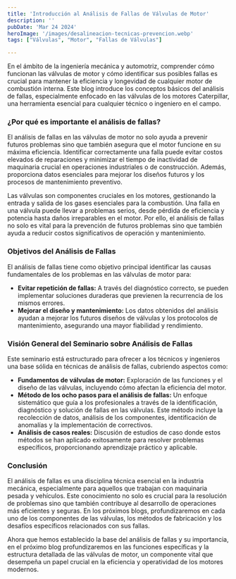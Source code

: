 ```yaml
---
title: 'Introducción al Análisis de Fallas de Válvulas de Motor'
description: ''
pubDate: 'Mar 24 2024'
heroImage: '/images/desalineacion-tecnicas-prevencion.webp'
tags: ["Válvulas", "Motor", "Fallas de Válvulas"]

---
```



En el ámbito de la ingeniería mecánica y automotriz, comprender cómo funcionan las válvulas de motor y cómo identificar sus posibles fallas es crucial para mantener la eficiencia y longevidad de cualquier motor de combustión interna. Este blog introduce los conceptos básicos del análisis de fallas, especialmente enfocado en las válvulas de los motores Caterpillar, una herramienta esencial para cualquier técnico o ingeniero en el campo.

### ¿Por qué es importante el análisis de fallas?

El análisis de fallas en las válvulas de motor no solo ayuda a prevenir futuros problemas sino que también asegura que el motor funcione en su máxima eficiencia. Identificar correctamente una falla puede evitar costos elevados de reparaciones y minimizar el tiempo de inactividad de maquinaria crucial en operaciones industriales o de construcción. Además, proporciona datos esenciales para mejorar los diseños futuros y los procesos de mantenimiento preventivo.

Las válvulas son componentes cruciales en los motores, gestionando la entrada y salida de los gases esenciales para la combustión. Una falla en una válvula puede llevar a problemas serios, desde pérdida de eficiencia y potencia hasta daños irreparables en el motor. Por ello, el análisis de fallas no solo es vital para la prevención de futuros problemas sino que también ayuda a reducir costos significativos de operación y mantenimiento.

### Objetivos del Análisis de Fallas

El análisis de fallas tiene como objetivo principal identificar las causas fundamentales de los problemas en las válvulas de motor para:

- **Evitar repetición de fallas:** A través del diagnóstico correcto, se pueden implementar soluciones duraderas que previenen la recurrencia de los mismos errores.
- **Mejorar el diseño y mantenimiento:** Los datos obtenidos del análisis ayudan a mejorar los futuros diseños de válvulas y los protocolos de mantenimiento, asegurando una mayor fiabilidad y rendimiento.


### Visión General del Seminario sobre Análisis de Fallas
Este seminario está estructurado para ofrecer a los técnicos y ingenieros una base sólida en técnicas de análisis de fallas, cubriendo aspectos como:

- **Fundamentos de válvulas de motor:** Exploración de las funciones y el diseño de las válvulas, incluyendo cómo afectan la eficiencia del motor.
- **Método de los ocho pasos para el análisis de fallas:** Un enfoque sistemático que guía a los profesionales a través de la identificación, diagnóstico y solución de fallas en las válvulas. Este método incluye la recolección de datos, análisis de los componentes, identificación de anomalías y la implementación de correctivos.
- **Análisis de casos reales:** Discusión de estudios de caso donde estos métodos se han aplicado exitosamente para resolver problemas específicos, proporcionando aprendizaje práctico y aplicable.

### Conclusión
El análisis de fallas es una disciplina técnica esencial en la industria mecánica, especialmente para aquellos que trabajan con maquinaria pesada y vehículos. Este conocimiento no solo es crucial para la resolución de problemas sino que también contribuye al desarrollo de operaciones más eficientes y seguras. En los próximos blogs, profundizaremos en cada uno de los componentes de las válvulas, los métodos de fabricación y los desafíos específicos relacionados con sus fallas.

Ahora que hemos establecido la base del análisis de fallas y su importancia, en el próximo blog profundizaremos en las funciones específicas y la estructura detallada de las válvulas de motor, un componente vital que desempeña un papel crucial en la eficiencia y operatividad de los motores modernos.